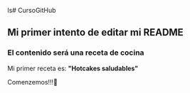 ls# CursoGitHub
## Mi primer intento de editar mi README
### El contenido será una receta de cocina

Mi primer receta es: **"Hotcakes saludables"**

Comenzemos!!!:high_brightness: